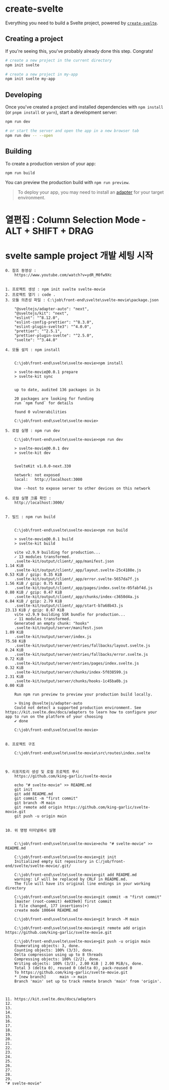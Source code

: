 # create-svelte

Everything you need to build a Svelte project, powered by [`create-svelte`](https://github.com/sveltejs/kit/tree/master/packages/create-svelte).

## Creating a project

If you're seeing this, you've probably already done this step. Congrats!

```bash
# create a new project in the current directory
npm init svelte

# create a new project in my-app
npm init svelte my-app
```

## Developing

Once you've created a project and installed dependencies with `npm install` (or `pnpm install` or `yarn`), start a development server:

```bash
npm run dev

# or start the server and open the app in a new browser tab
npm run dev -- --open
```

## Building

To create a production version of your app:

```bash
npm run build
```

You can preview the production build with `npm run preview`.

> To deploy your app, you may need to install an [adapter](https://kit.svelte.dev/docs/adapters) for your target environment.




# 열편집 : Column Selection Mode - ALT + SHIFT + DRAG

# svelte sample project 개발 세팅 시작
    0. 참조 동영상 : 
        https://www.youtube.com/watch?v=ydR_M0fw9Xc


    1. 프로젝트 생성 : npm init svelte svelte-movie
    2. 프로젝트 열기 : code .
    3. 모듈 의존성 파일 : C:\job\front-end\svelte\svelte-movie\package.json

        "@sveltejs/adapter-auto": "next",
        "@sveltejs/kit": "next",
        "eslint": "^8.12.0",
        "eslint-config-prettier": "^8.3.0",
        "eslint-plugin-svelte3": "^4.0.0",
        "prettier": "^2.5.1",
        "prettier-plugin-svelte": "^2.5.0",
        "svelte": "^3.44.0"   

    4. 모듈 설치 : npm install


        C:\job\front-end\svelte\svelte-movie>npm install

        > svelte-movie@0.0.1 prepare
        > svelte-kit sync


        up to date, audited 136 packages in 3s

        20 packages are looking for funding
        run `npm fund` for details       

        found 0 vulnerabilities

        C:\job\front-end\svelte\svelte-movie>

    5. 로컬 실행 : npm run dev

        C:\job\front-end\svelte\svelte-movie>npm run dev

        > svelte-movie@0.0.1 dev
        > svelte-kit dev


        SvelteKit v1.0.0-next.330

        network: not exposed
        local:   http://localhost:3000

        Use --host to expose server to other devices on this network

    6. 로컬 실행 크롬 확인 : 
        http://localhost:3000/


    7. 빌드 : npm run build

 
        C:\job\front-end\svelte\svelte-movie>npm run build

        > svelte-movie@0.0.1 build
        > svelte-kit build

        vite v2.9.9 building for production...
        ✓ 13 modules transformed.
        .svelte-kit/output/client/_app/manifest.json                    1.14 KiB
        .svelte-kit/output/client/_app/layout.svelte-25c4188e.js        0.53 KiB / gzip: 0.35 KiB
        .svelte-kit/output/client/_app/error.svelte-5657da7f.js         1.56 KiB / gzip: 0.75 KiB
        .svelte-kit/output/client/_app/pages/index.svelte-05fabf4d.js   0.80 KiB / gzip: 0.47 KiB
        .svelte-kit/output/client/_app/chunks/index-c3650d4a.js         6.84 KiB / gzip: 2.79 KiB
        .svelte-kit/output/client/_app/start-b7a68b43.js                23.13 KiB / gzip: 8.67 KiB
        vite v2.9.9 building SSR bundle for production...
        ✓ 11 modules transformed.
        Generated an empty chunk: "hooks"
        .svelte-kit/output/server/manifest.json                        1.09 KiB
        .svelte-kit/output/server/index.js                             75.58 KiB
        .svelte-kit/output/server/entries/fallbacks/layout.svelte.js   0.24 KiB
        .svelte-kit/output/server/entries/fallbacks/error.svelte.js    0.72 KiB
        .svelte-kit/output/server/entries/pages/index.svelte.js        0.32 KiB
        .svelte-kit/output/server/chunks/index-5f038599.js             2.31 KiB
        .svelte-kit/output/server/chunks/hooks-1c45ba0b.js             0.00 KiB

        Run npm run preview to preview your production build locally.

        > Using @sveltejs/adapter-auto
        Could not detect a supported production environment. See https://kit.svelte.dev/docs/adapters to learn how to configure your app to run on the platform of your choosing
        ✔ done

        C:\job\front-end\svelte\svelte-movie>


    8. 프로젝트 구조 

        C:\job\front-end\svelte\svelte-movie\src\routes\index.svelte



    9. 리포지토리 생성 및 로컬 프로젝트 푸시
        https://github.com/king-garlic/svelte-movie

        echo "# svelte-movie" >> README.md
        git init
        git add README.md
        git commit -m "first commit"
        git branch -M main
        git remote add origin https://github.com/king-garlic/svelte-movie.git
        git push -u origin main


    10. 위 명령 터미널에서 실행


        C:\job\front-end\svelte\svelte-movie>echo "# svelte-movie" >> README.md

        C:\job\front-end\svelte\svelte-movie>git init
        Initialized empty Git repository in C:/job/front-end/svelte/svelte-movie/.git/

        C:\job\front-end\svelte\svelte-movie>git add README.md
        warning: LF will be replaced by CRLF in README.md.
        The file will have its original line endings in your working directory

        C:\job\front-end\svelte\svelte-movie>git commit -m "first commit"
        [master (root-commit) 4e039e9] first commit
        1 file changed, 177 insertions(+)
        create mode 100644 README.md

        C:\job\front-end\svelte\svelte-movie>git branch -M main

        C:\job\front-end\svelte\svelte-movie>git remote add origin https://github.com/king-garlic/svelte-movie.git

        C:\job\front-end\svelte\svelte-movie>git push -u origin main
        Enumerating objects: 3, done.
        Counting objects: 100% (3/3), done.
        Delta compression using up to 8 threads
        Compressing objects: 100% (2/2), done.
        Writing objects: 100% (3/3), 2.00 KiB | 2.00 MiB/s, done.
        Total 3 (delta 0), reused 0 (delta 0), pack-reused 0
        To https://github.com/king-garlic/svelte-movie.git
        * [new branch]      main -> main
        Branch 'main' set up to track remote branch 'main' from 'origin'.



    11. https://kit.svelte.dev/docs/adapters
    12. 
    13. 
    14. 
    15. 
    16. 
    17. 
    18. 
    19. 
    20. 
    21. 
    22. 
    23. 
    24. 
    25. 
    26. 
    27. 
    28. 
    29. 
    "# svelte-movie" 

